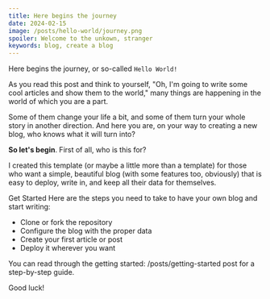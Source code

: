 ```yaml
---
title: Here begins the journey
date: 2024-02-15
image: /posts/hello-world/journey.png
spoiler: Welcome to the unkown, stranger
keywords: blog, create a blog
---
```


Here begins the journey, or so-called `Hello World!`

As you read this post and think to yourself, "Oh, I'm going to write some cool articles and show them to the world," many things are happening in the world of which you are a part.

Some of them change your life a bit, and some of them turn your whole story in another direction. And here you are, on your way to creating a new blog, who knows what it will turn into?

**So let's begin**. First of all, who is this for?

I created this template (or maybe a little more than a template) for those who want a simple, beautiful blog (with some features too, obviously) that is easy to deploy, write in, and keep all their data for themselves.

Get Started
Here are the steps you need to take to have your own blog and start writing:

- Clone or fork the repository
- Configure the blog with the proper data
- Create your first article or post
- Deploy it wherever you want

You can read through the getting started: /posts/getting-started post for a step-by-step guide.

Good luck!